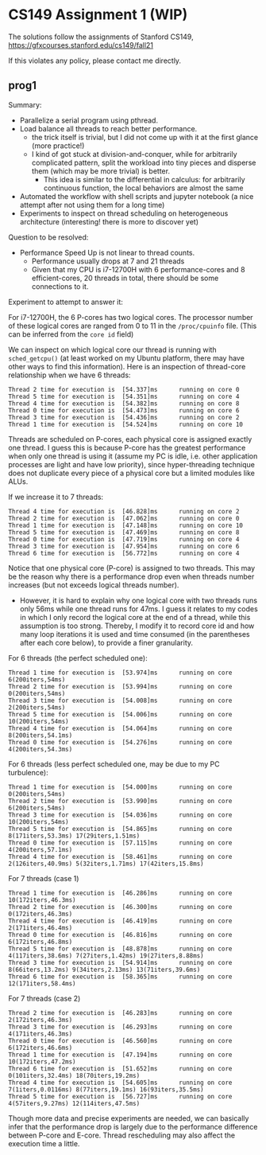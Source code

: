 # CS149 Assignment 1 (WIP)

The solutions follow the assignments of Stanford CS149, https://gfxcourses.stanford.edu/cs149/fall21

If this violates any policy, please contact me directly.

## prog1

Summary:
* Parallelize a serial program using pthread. 
* Load balance all threads to reach better performance.
  * the trick itself is trivial, but I did not come up with it at the first glance (more practice!)
  * I kind of got stuck at division-and-conquer, while for arbitrarily complicated pattern, split the workload into tiny pieces and disperse them (which may be more trivial) is better.
    * This idea is similar to the differential in calculus: for arbitrarily continuous function, the local behaviors are almost the same
* Automated the workflow with shell scripts and jupyter notebook (a nice attempt after not using them for a long time)
* Experiments to inspect on thread scheduling on heterogeneous architecture (interesting! there is more to discover yet)

Question to be resolved:
* Performance Speed Up is not linear to thread counts.
  * Performance usually drops at 7 and 21 threads
  * Given that my CPU is i7-12700H with 6 performance-cores and 8 efficient-cores, 20 threads in total, there should be some connections to it.

Experiment to attempt to answer it:

For i7-12700H, the 6 P-cores has two logical cores. The processor number of these logical cores are ranged from 0 to 11 in the `/proc/cpuinfo` file. (This can be inferred from the `core id` field)

We can inspect on which logical core our thread is running with `sched_getcpu()` (at least worked on my Ubuntu platform, there may have other ways to find this information). Here is an inspection of thread-core relationship when we have 6 threads:
```text
Thread 2 time for execution is  [54.337]ms      running on core 0
Thread 5 time for execution is  [54.351]ms      running on core 4
Thread 4 time for execution is  [54.382]ms      running on core 8
Thread 0 time for execution is  [54.473]ms      running on core 6
Thread 3 time for execution is  [54.436]ms      running on core 2
Thread 1 time for execution is  [54.524]ms      running on core 10
```
Threads are scheduled on P-cores, each physical core is assigned exactly one thread. I guess this is because P-core has the greatest performance when only one thread is using it (assume my PC is idle, i.e. other application processes are light and have low priority), since hyper-threading technique does not duplicate every piece of a physical core but a limited modules like ALUs. 

If we increase it to 7 threads:
```text
Thread 4 time for execution is  [46.828]ms      running on core 2
Thread 2 time for execution is  [47.062]ms      running on core 0
Thread 1 time for execution is  [47.148]ms      running on core 10
Thread 5 time for execution is  [47.469]ms      running on core 8
Thread 0 time for execution is  [47.719]ms      running on core 4
Thread 3 time for execution is  [47.954]ms      running on core 6
Thread 6 time for execution is  [56.772]ms      running on core 4
```
Notice that one physical core (P-core) is assigned to two threads. This may be the reason why there is a performance drop even when threads number increases (but not exceeds logical threads number).

* However, it is hard to explain why one logical core with two threads runs only 56ms while one thread runs for 47ms. I guess it relates to my codes in which I only record the logical core at the end of a thread, while this assumption is too strong. Thereby, I modify it to record core id and how many loop iterations it is used and time consumed (in the parentheses after each core below), to provide a finer granularity.

For 6 threads (the perfect scheduled one):
```text
Thread 1 time for execution is  [53.974]ms      running on core 6(200iters,54ms) 
Thread 2 time for execution is  [53.994]ms      running on core 0(200iters,54ms) 
Thread 3 time for execution is  [54.008]ms      running on core 2(200iters,54ms) 
Thread 5 time for execution is  [54.006]ms      running on core 10(200iters,54ms) 
Thread 4 time for execution is  [54.064]ms      running on core 8(200iters,54.1ms) 
Thread 0 time for execution is  [54.276]ms      running on core 4(200iters,54.3ms) 
```

For 6 threads (less perfect scheduled one, may be due to my PC turbulence):
```text
Thread 1 time for execution is  [54.000]ms      running on core 0(200iters,54ms) 
Thread 2 time for execution is  [53.990]ms      running on core 6(200iters,54ms) 
Thread 3 time for execution is  [54.036]ms      running on core 10(200iters,54ms) 
Thread 5 time for execution is  [54.865]ms      running on core 8(171iters,53.3ms) 17(29iters,1.51ms) 
Thread 0 time for execution is  [57.115]ms      running on core 4(200iters,57.1ms) 
Thread 4 time for execution is  [58.461]ms      running on core 2(126iters,40.9ms) 5(32iters,1.71ms) 17(42iters,15.8ms) 
```

For 7 threads (case 1)
```text
Thread 1 time for execution is  [46.286]ms      running on core 10(172iters,46.3ms) 
Thread 2 time for execution is  [46.300]ms      running on core 0(172iters,46.3ms) 
Thread 4 time for execution is  [46.419]ms      running on core 2(171iters,46.4ms) 
Thread 0 time for execution is  [46.816]ms      running on core 6(172iters,46.8ms) 
Thread 5 time for execution is  [48.878]ms      running on core 4(117iters,38.6ms) 7(27iters,1.42ms) 19(27iters,8.88ms) 
Thread 3 time for execution is  [54.914]ms      running on core 8(66iters,13.2ms) 9(34iters,2.13ms) 13(71iters,39.6ms) 
Thread 6 time for execution is  [58.365]ms      running on core 12(171iters,58.4ms) 
```

For 7 threads (case 2)
```text
Thread 2 time for execution is  [46.283]ms      running on core 2(172iters,46.3ms) 
Thread 3 time for execution is  [46.293]ms      running on core 4(171iters,46.3ms) 
Thread 0 time for execution is  [46.560]ms      running on core 6(172iters,46.6ms) 
Thread 1 time for execution is  [47.194]ms      running on core 10(172iters,47.2ms) 
Thread 6 time for execution is  [51.652]ms      running on core 0(101iters,32.4ms) 18(70iters,19.2ms) 
Thread 4 time for execution is  [54.605]ms      running on core 7(1iters,0.0116ms) 8(77iters,19.1ms) 16(93iters,35.5ms) 
Thread 5 time for execution is  [56.727]ms      running on core 4(57iters,9.27ms) 12(114iters,47.5ms) 
```

Though more data and precise experiments are needed, we can basically infer that the performance drop is largely due to the performance difference between P-core and E-core. Thread rescheduling may also affect the execution time a little.

